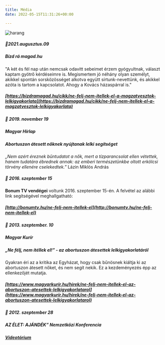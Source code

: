 ```yaml
---
title: Média
date: 2022-05-15T11:31:26+00:00

---
```

![harang](harang_th.jpg)

##### 🌼2021.augusztus.09

##### _Bízd rá magad.hu_

"A két és fél nap után nemcsak odavitt sebeimet érzem gyógyultnak, választ kaptam gyötrő kérdéseimre is. Megismertem jó néhány olyan személyt, akikkel spontán sorsközösséget alkotva együtt sírtunk-nevettünk, és akikkel azóta is tartom a kapcsolatot. Ahogy a Kovács házaspárral is."

##### [https://bizdramagad.hu/cikk/ne-felj-nem-itellek-el-a-magzatvesztok-lelkigyakorlata](https://bizdramagad.hu/cikk/ne-felj-nem-itellek-el-a-magzatvesztok-lelkigyakorlata)

##### 🌼 2019. november 19

##### _Magyar Hírlap_

##### **Abortuszon átesett nőknek nyújtanak lelki segítséget**

_„Nem azért éreznek bűntudatot a nők, mert a tízparancsolat ellen vétettek, hanem tudatára ébrednek annak: az emberi természetünkbe oltott erkölcsi törvény ellenére cselekedtek.”_ Lázin Miklós András

##### 🌼 2016. szeptember 15

**Bonum TV vendégei** voltunk 2016. szeptember 15-én. A felvétel az alábbi link segítségével meghallgatható:

##### [http://bonumtv.hu/ne-felj-nem-itellek-el](http://bonumtv.hu/ne-felj-nem-itellek-el)

##### 🌼 2013. szeptember. 10

##### _Magyar Kurír_

##### **„Ne félj, nem ítéllek el!” - az abortuszon átesettek lelkigyakorlatáról**

Gyakran éri az a kritika az Egyházat, hogy csak bűnösnek kiáltja ki az abortuszon átesett nőket, és nem segít nekik. Ez a kezdeményezés épp az ellenkezőjét mutatja.

##### [https://www.magyarkurir.hu/hirek/ne-felj-nem-itellek-el-az-abortuszon-atesettek-lelkigyakorlatarol](https://www.magyarkurir.hu/hirek/ne-felj-nem-itellek-el-az-abortuszon-atesettek-lelkigyakorlatarol)

##### 🌼 _2012. szeptember 28_

##### **AZ ÉLET: AJÁNDÉK” Nemzetközi Konferencia**

##### [Videotórium](https://videotorium.hu/hu/recordings/5146/ne-felj-nem-itellek-el-kiut-az-abortusz-okozta-fajdalombol-kovacsne-treer-maria-lelki-gondozo-gyasztanacsado)